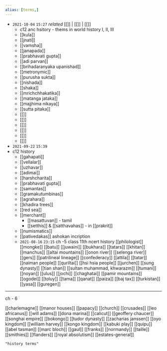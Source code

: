 ```yaml
---
alias: [terms,]
---
```


- `2021-10-04`  `15:27` _related_ [[]] | [[]] | [[]]
	- c12 anc hsitory - thems in world history I, II, III
	- [[kula]]
	- [[jnati]]
	- [[vamsha]]
	- [[janapada]]
	- [[prabhavati gupta]]
	- [[adi parvan]]
	- [[brihadaranyaka upanishad]]
	- [[metronymic]]
	- [[purusha sukta]]
	- [[nishada]]
	- [[shaka]]
	- [[mrichchhakatika]]
	- [[matanga jataka]]
	- [[majjhima nikaya]]
	- [[sutta pitaka]]
	- [[]]
	- [[]]
	- [[]]
	- [[]]
	- [[]]
	- [[]]
- `2021-09-22`  `15:39`
- c12 history
	- [[gahapati]]
	- [[vellalar]]
	- [[uzhavar]]
	- [[adimai]]
	- [[harshcharita]]
	- [[prabhavati gupta]]
	- [[samantas]]
	- [[gramakutumbinas]]
	- [[agrahara]]
	- [[khadira trees]]
	- [[red sea]]
	- [[merchant]]
		- [[masattuvan]] - tamil
		- [[setthis]] & [[satthavahas]] - in [[prakrit]]
	- [[numismatics]]
	- [[pativedakas]] ashokan incription
	- `2021-08-16`  `23:15`
ch -5 class 11th ncert history
[[philologist]]
[[mongke]]
[[batu]]
[[juwaini]]
[[bukhara]]
[[tatars]]
[[khitan]]
[[manchus]]
[[altai mountains]]
[[onon river]]
[[selenga river]]
[[gers]]
[[patrilineal lineage]] 
[[confederacy]]
[[attila]]
[[tatar]]
[[naiman people]]
[[quriltai]]
[[hsi hsia people]]
[[jurchen]]
[[sung dynasty]]
[[tian shan]]
[[sultan muhammad, khwarazm]]
[[tumani]]
[[noyan]]
[[ulus]]
[[jochi]]
[[chaghatai]]
[[pamir mountains]]
[[ogodei]]
[[toluy]]
[[tama]]
[[qanat]]
[[paiza]]
[[baj tax]]
[[turkistan]]
[[yasa]]
[[guregen]]

---
ch - 6

[[charlemagne]]
[[manor houses]]
[[papacy]]
[[church]]
[[crusades]]
[[leo africanus]]
[[will adams]]
[[dona marina]]
[[calicut]]
[[geoffery chaucer]]
[[songhai empire]]
[[bokongo]]
[[tudor dynasty]]
[[zacharias janssen]]
[[oyo kingdom]]
[[william harvey]]
[[kongo kingdom]]
[[kabuki play]]
[[quipu]]
[[abel tasman]]
[[marc bloch]]
[[gaul]]
[[franks]]
[[normandy]]
[[taille]]
[[smithies]]
[[flanders]]
[[royal absolutism]]
[[estates-general]]
```query
"history terms"
```